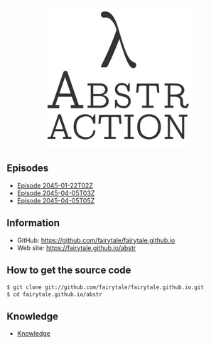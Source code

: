 <!-- IGNORE
<p align="center" class="file-vars">
(* -*- title: "λ Abstraction"; theme: "百合" -*- *)
</p>
IGNORE -->

<p align="center"><a href="./"><img id="logo" 
src="abstr-logo.png" width="320px" height="320px" /></a></p>

## Episodes

* [Episode 2045-01-22T02Z](episode/2045-01-22T02Z.md)
* [Episode 2045-04-05T03Z](episode/2045-04-05T03Z.md)
* [Episode 2045-04-05T05Z](episode/2045-04-05T05Z.md)

## Information

* GitHub: <https://github.com/fairytale/fairytale.github.io>
* Web site: <https://fairytale.github.io/abstr>

## How to get the source code

```
$ git clone git://github.com/fairytale/fairytale.github.io.git
$ cd fairytale.github.io/abstr
```

## Knowledge

* [Knowledge](knowledge)

